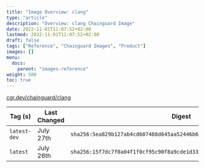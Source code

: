 ```yaml
---
title: "Image Overview: clang"
type: "article"
description: "Overview: clang Chainguard Image"
date: 2022-11-01T11:07:52+02:00
lastmod: 2022-11-01T11:07:52+02:00
draft: false
tags: ["Reference", "Chainguard Images", "Product"]
images: []
menu:
  docs:
    parent: "images-reference"
weight: 500
toc: true
---
```


[cgr.dev/chainguard/clang](https://github.com/chainguard-images/images/tree/main/images/clang)

| Tag (s)       | Last Changed | Digest                                                                    |
|---------------|--------------|---------------------------------------------------------------------------|
|  `latest-dev` | July 27th    | `sha256:5ea829b127ab4cd607488d645aa52446b6897cc0a269fc90b4bc7579df232f87` |
|  `latest`     | July 26th    | `sha256:15f7dc7f0a04f1f0cf95c90f8a9cde1d33dc916b4f61f4347d645afd06c067d1` |



